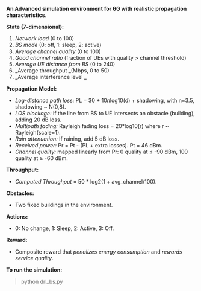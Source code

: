 **An Advanced simulation environment for 6G with realistic propagation characteristics.**

**State (7-dimensional):**
  1. _Network load_ (0 to 100)
  2. _BS mode_ (0: off, 1: sleep, 2: active)
  3. _Average channel quality_ (0 to 100)
  4. _Good channel ratio_ (fraction of UEs with quality > channel threshold)
  5. _Average UE distance from BS_ (0 to 240)
  6. _Average throughput _(Mbps, 0 to 50)
  7. _Average interference level _

**Propagation Model:**
  - _Log-distance path loss:_ PL = 30 + 10*n*log10(d) + shadowing, with n=3.5, shadowing ~ N(0,8).
  - _LOS blockage:_ If the line from BS to UE intersects an obstacle (building), adding 20 dB loss.
  - _Multipath fading:_ Rayleigh fading loss = 20*log10(r) where r ~ Rayleigh(scale=1).
  - _Rain attenuation:_ If raining, add 5 dB loss.
  - _Received power:_ Pr = Pt - (PL + extra losses). Pt = 46 dBm.
  - _Channel quality:_ mapped linearly from Pr: 0 quality at ≤ -90 dBm, 100 quality at ≥ -60 dBm.

**Throughput:**
  - _Computed Throughput_ = 50 * log2(1 + avg_channel/100). 

**Obstacles:**
  - Two fixed buildings in the environment.

**Actions:**
  - 0: No change, 1: Sleep, 2: Active, 3: Off.

**Reward:**
  - Composite reward that _penalizes energy consumption_ and _rewards service quality_.

**To run the simulation:**
> python drl_bs.py
